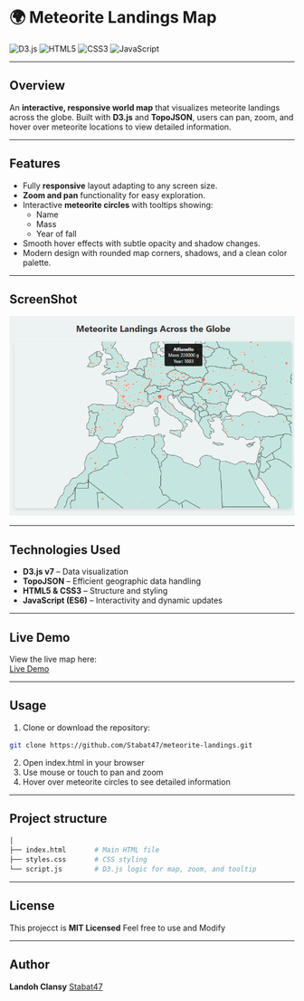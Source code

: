 # 🌍 Meteorite Landings Map

![D3.js](https://img.shields.io/badge/D3.js-v7.0-orange) ![HTML5](https://img.shields.io/badge/HTML5-blue) ![CSS3](https://img.shields.io/badge/CSS3-blueviolet) ![JavaScript](https://img.shields.io/badge/JavaScript-ES6-yellow)

---
## Overview
An **interactive, responsive world map** that visualizes meteorite landings across the globe. Built with **D3.js** and **TopoJSON**, users can pan, zoom, and hover over meteorite locations to view detailed information.

---

## Features
- Fully **responsive** layout adapting to any screen size.  
- **Zoom and pan** functionality for easy exploration.  
- Interactive **meteorite circles** with tooltips showing:
  - Name  
  - Mass  
  - Year of fall  
- Smooth hover effects with subtle opacity and shadow changes.  
- Modern design with rounded map corners, shadows, and a clean color palette.

---
## ScreenShot
![image](./image.png)

---
## Technologies Used
- **D3.js v7** – Data visualization  
- **TopoJSON** – Efficient geographic data handling  
- **HTML5 & CSS3** – Structure and styling  
- **JavaScript (ES6)** – Interactivity and dynamic updates  

---
## Live Demo
View the live map here:  
[Live Demo]()

---

## Usage
1. Clone or download the repository:  
```bash
git clone https://github.com/Stabat47/meteorite-landings.git
```
2. Open index.html in your browser
3. Use mouse or touch to pan and zoom
4. Hover over meteorite circles to see detailed information
---
## Project structure
```bash
│
├── index.html       # Main HTML file
├── styles.css       # CSS styling
└── script.js        # D3.js logic for map, zoom, and tooltip
```
---
## License
This projecct is **MIT Licensed** Feel free to use and Modify

---
## Author
**Landoh Clansy** [Stabat47](github.com/Stabat47)